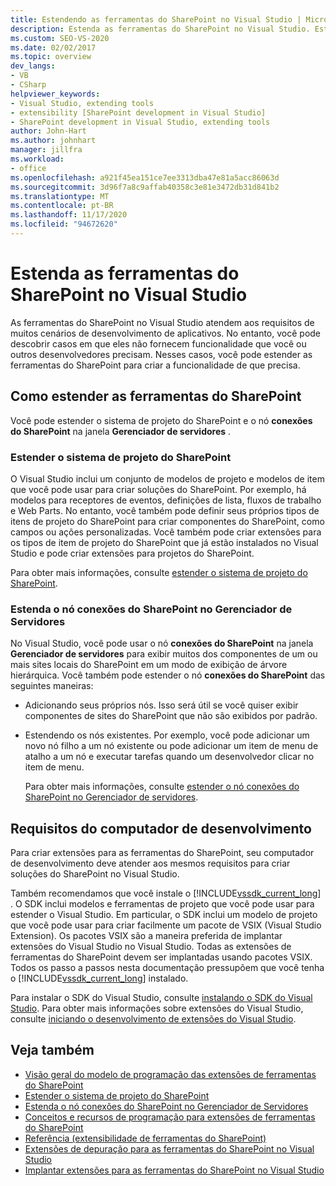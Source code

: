 ```yaml
---
title: Estendendo as ferramentas do SharePoint no Visual Studio | Microsoft Docs
description: Estenda as ferramentas do SharePoint no Visual Studio. Estenda o sistema de projeto do SharePoint. Estenda o nó conexões do SharePoint no Gerenciador de Servidores.
ms.custom: SEO-VS-2020
ms.date: 02/02/2017
ms.topic: overview
dev_langs:
- VB
- CSharp
helpviewer_keywords:
- Visual Studio, extending tools
- extensibility [SharePoint development in Visual Studio]
- SharePoint development in Visual Studio, extending tools
author: John-Hart
ms.author: johnhart
manager: jillfra
ms.workload:
- office
ms.openlocfilehash: a921f45ea151ce7ee3313dba47e81a5acc86063d
ms.sourcegitcommit: 3d96f7a8c9affab40358c3e81e3472db31d841b2
ms.translationtype: MT
ms.contentlocale: pt-BR
ms.lasthandoff: 11/17/2020
ms.locfileid: "94672620"
---
```

# <a name="extend-the-sharepoint-tools-in-visual-studio"></a>Estenda as ferramentas do SharePoint no Visual Studio
  As ferramentas do SharePoint no Visual Studio atendem aos requisitos de muitos cenários de desenvolvimento de aplicativos. No entanto, você pode descobrir casos em que eles não fornecem funcionalidade que você ou outros desenvolvedores precisam. Nesses casos, você pode estender as ferramentas do SharePoint para criar a funcionalidade de que precisa.

## <a name="how-to-extend-the-sharepoint-tools"></a>Como estender as ferramentas do SharePoint
 Você pode estender o sistema de projeto do SharePoint e o nó **conexões do SharePoint** na janela **Gerenciador de servidores** .

### <a name="extend-the-sharepoint-project-system"></a>Estender o sistema de projeto do SharePoint
 O Visual Studio inclui um conjunto de modelos de projeto e modelos de item que você pode usar para criar soluções do SharePoint. Por exemplo, há modelos para receptores de eventos, definições de lista, fluxos de trabalho e Web Parts. No entanto, você também pode definir seus próprios tipos de itens de projeto do SharePoint para criar componentes do SharePoint, como campos ou ações personalizadas. Você também pode criar extensões para os tipos de item de projeto do SharePoint que já estão instalados no Visual Studio e pode criar extensões para projetos do SharePoint.

 Para obter mais informações, consulte [estender o sistema de projeto do SharePoint](../sharepoint/extending-the-sharepoint-project-system.md).

### <a name="extend-the-sharepoint-connections-node-in-server-explorer"></a>Estenda o nó conexões do SharePoint no Gerenciador de Servidores
 No Visual Studio, você pode usar o nó **conexões do SharePoint** na janela **Gerenciador de servidores** para exibir muitos dos componentes de um ou mais sites locais do SharePoint em um modo de exibição de árvore hierárquica. Você também pode estender o nó **conexões do SharePoint** das seguintes maneiras:

- Adicionando seus próprios nós. Isso será útil se você quiser exibir componentes de sites do SharePoint que não são exibidos por padrão.

- Estendendo os nós existentes. Por exemplo, você pode adicionar um novo nó filho a um nó existente ou pode adicionar um item de menu de atalho a um nó e executar tarefas quando um desenvolvedor clicar no item de menu.

  Para obter mais informações, consulte [estender o nó conexões do SharePoint no Gerenciador de servidores](../sharepoint/extending-the-sharepoint-connections-node-in-server-explorer.md).

## <a name="development-computer-requirements"></a>Requisitos do computador de desenvolvimento
 Para criar extensões para as ferramentas do SharePoint, seu computador de desenvolvimento deve atender aos mesmos requisitos para criar soluções do SharePoint no Visual Studio.

 Também recomendamos que você instale o [!INCLUDE[vssdk_current_long](../sharepoint/includes/vssdk-current-long-md.md)] . O SDK inclui modelos e ferramentas de projeto que você pode usar para estender o Visual Studio. Em particular, o SDK inclui um modelo de projeto que você pode usar para criar facilmente um pacote de VSIX (Visual Studio Extension). Os pacotes VSIX são a maneira preferida de implantar extensões do Visual Studio no Visual Studio. Todas as extensões de ferramentas do SharePoint devem ser implantadas usando pacotes VSIX. Todos os passo a passos nesta documentação pressupõem que você tenha o [!INCLUDE[vssdk_current_long](../sharepoint/includes/vssdk-current-long-md.md)] instalado.

 Para instalar o SDK do Visual Studio, consulte [instalando o SDK do Visual Studio](../extensibility/installing-the-visual-studio-sdk.md). Para obter mais informações sobre extensões do Visual Studio, consulte [iniciando o desenvolvimento de extensões do Visual Studio](../extensibility/starting-to-develop-visual-studio-extensions.md).

## <a name="see-also"></a>Veja também

- [Visão geral do modelo de programação das extensões de ferramentas do SharePoint](../sharepoint/overview-of-the-programming-model-of-sharepoint-tools-extensions.md)
- [Estender o sistema de projeto do SharePoint](../sharepoint/extending-the-sharepoint-project-system.md)
- [Estenda o nó conexões do SharePoint no Gerenciador de Servidores](../sharepoint/extending-the-sharepoint-connections-node-in-server-explorer.md)
- [Conceitos e recursos de programação para extensões de ferramentas do SharePoint](../sharepoint/programming-concepts-and-features-for-sharepoint-tools-extensions.md)
- [Referência &#40;extensibilidade de ferramentas do SharePoint&#41;](../sharepoint/reference-sharepoint-tools-extensibility.md)
- [Extensões de depuração para as ferramentas do SharePoint no Visual Studio](../sharepoint/debugging-extensions-for-the-sharepoint-tools-in-visual-studio.md)
- [Implantar extensões para as ferramentas do SharePoint no Visual Studio](../sharepoint/deploying-extensions-for-the-sharepoint-tools-in-visual-studio.md)